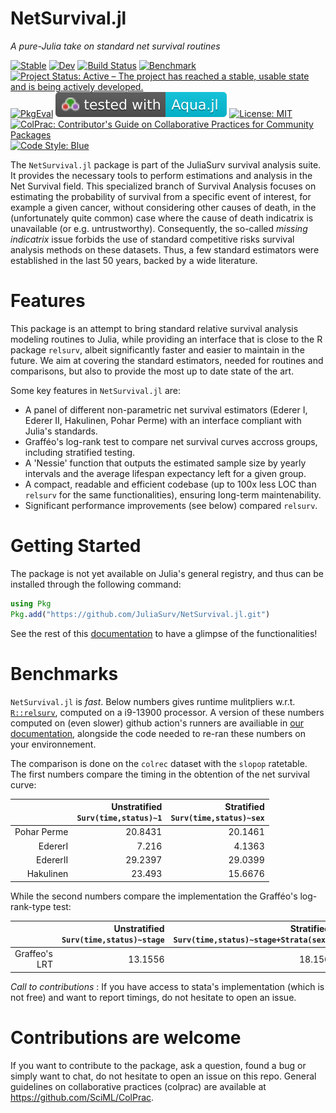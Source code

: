 # NetSurvival.jl

*A pure-Julia take on standard net survival routines*

[![Stable](https://img.shields.io/badge/docs-stable-blue.svg)](https://JuliaSurv.github.io/NetSurvival.jl/stable/)
[![Dev](https://img.shields.io/badge/docs-dev-blue.svg)](https://JuliaSurv.github.io/NetSurvival.jl/dev/)
[![Build Status](https://github.com/JuliaSurv/NetSurvival.jl/actions/workflows/CI.yml/badge.svg?branch=main)](https://github.com/JuliaSurv/NetSurvival.jl/actions/workflows/CI.yml?query=branch%3Amain)
[![Benchmark](https://github.com/JuliaSurv/NetSurvival.jl/actions/workflows/Benchmark.yml/badge.svg?branch=main)](https://JuliaSurv.github.io/NetSurvival.jl/benchmarks)
[![Project Status: Active – The project has reached a stable, usable state and is being actively developed.](https://www.repostatus.org/badges/latest/active.svg)](https://www.repostatus.org/#active)
[![PkgEval](https://JuliaCI.github.io/NanosoldierReports/pkgeval_badges/N/NetSurvival.svg)](https://JuliaCI.github.io/NanosoldierReports/pkgeval_badges/N/NetSurvival.html)
[![Aqua QA](https://raw.githubusercontent.com/JuliaTesting/Aqua.jl/master/badge.svg)](https://github.com/JuliaTesting/Aqua.jl)
[![License: MIT](https://img.shields.io/badge/License-MIT-yellow.svg)](https://opensource.org/licenses/MIT)
[![ColPrac: Contributor's Guide on Collaborative Practices for Community Packages](https://img.shields.io/badge/ColPrac-Contributor's%20Guide-blueviolet)](https://github.com/SciML/ColPrac)
[![Code Style: Blue](https://img.shields.io/badge/code%20style-blue-4495d1.svg)](https://github.com/JuliaDiff/BlueStyle)


The `NetSurvival.jl` package is part of the JuliaSurv survival analysis suite. It provides the necessary tools to perform estimations and analysis in the Net Survival field. This specialized branch of Survival Analysis focuses on estimating the probability of survival from a specific event of interest, for example a given cancer, without considering other causes of death, in the (unfortunately quite common) case where the cause of death indicatrix is unavailable (or e.g. untrustworthy). Consequently, the so-called *missing indicatrix* issue forbids the use of standard competitive risks survival analysis methods on these datasets. Thus, a few standard estimators were established in the last 50 years, backed by a wide literature.

# Features 

This package is an attempt to bring standard relative survival analysis modeling routines to Julia, while providing an interface that is close to the R package `relsurv`, albeit significantly faster and easier to maintain in the future. We aim at covering the standard estimators, needed for routines and comparisons, but also to provide the most up to date state of the art. 

Some key features in `NetSurvival.jl` are:

- A panel of different non-parametric net survival estimators (Ederer I, Ederer II, Hakulinen, Pohar Perme) with an interface compliant with Julia's standards. 
- Grafféo's log-rank test to compare net survival curves accross groups, including stratified testing.
- A 'Nessie' function that outputs the estimated sample size by yearly intervals and the average lifespan expectancy left for a given group. 
- A compact, readable and efficient codebase (up to 100x less LOC than `relsurv` for the same functionalities), ensuring long-term maintenability.
- Significant performance improvements (see below) compared `relsurv`.

# Getting Started

The package is not yet available on Julia's general registry, and thus can be installed through the following command:

```julia
using Pkg
Pkg.add("https://github.com/JuliaSurv/NetSurvival.jl.git")
```

See the rest of this [documentation](https://juliasurv.github.io/NetSurvival.jl/dev/) to have a glimpse of the functionalities!

# Benchmarks

`NetSurvival.jl` is *fast*. Below numbers gives runtime mulitpliers w.r.t. [`R::relsurv`](https://cran.r-project.org/web/packages/relsurv/index.html), computed on a i9-13900 processor. A version of these numbers computed on (even slower) github action's runners are availiable in [our documentation](https://juliasurv.github.io/NetSurvival.jl/dev/benches/), alongside the code needed to re-ran these numbers on your environnement. 

The comparison is done on the `colrec` dataset with the `slopop` ratetable. The first numbers compare the timing in the obtention of the net survival curve: 

|  | **Unstratified**<br>`Surv(time,status)~1` | **Stratified**<br>`Surv(time,status)~sex` |
|--------------------------:|------------------------------:|----------------------------:|
| Pohar Perme               | 20.8431                       | 20.1461                     |
| EdererI                   | 7.216                         | 4.1363                      |
| EdererII                  | 29.2397                       | 29.0399                     |
| Hakulinen                 | 23.493                        | 15.6676                     |

While the second numbers compare the implementation the Grafféo's log-rank-type test:

|  | **Unstratified**<br>`Surv(time,status)~stage` | **Stratified**<br>`Surv(time,status)~stage+Strata(sex)` |
|--------------------------:|------------------------------:|----------------------------:|
| Graffeo's LRT             | 13.1556                       | 18.156                      |

*Call to contributions* : If you have access to stata's implementation (which is not free) and want to report timings, do not hesitate to open an issue.


# Contributions are welcome

If you want to contribute to the package, ask a question, found a bug or simply want to chat, do not hesitate to open an issue on this repo. General guidelines on collaborative practices (colprac) are available at https://github.com/SciML/ColPrac.


